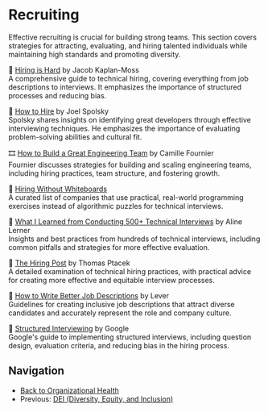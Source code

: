 # Recruiting

Effective recruiting is crucial for building strong teams. This section covers strategies for attracting, evaluating, and hiring talented individuals while maintaining high standards and promoting diversity.

🔗 [Hiring is Hard](https://jacobian.org/2021/mar/8/hiring-is-hard/) by Jacob Kaplan-Moss  
A comprehensive guide to technical hiring, covering everything from job descriptions to interviews. It emphasizes the importance of structured processes and reducing bias.

🔗 [How to Hire](https://www.joelonsoftware.com/2006/10/25/the-guerrilla-guide-to-interviewing-version-30/) by Joel Spolsky  
Spolsky shares insights on identifying great developers through effective interviewing techniques. He emphasizes the importance of evaluating problem-solving abilities and cultural fit.

🎞 [How to Build a Great Engineering Team](https://www.youtube.com/watch?v=7yqExZqGOZ4) by Camille Fournier  
Fournier discusses strategies for building and scaling engineering teams, including hiring practices, team structure, and fostering growth.

🔗 [Hiring Without Whiteboards](https://github.com/poteto/hiring-without-whiteboards)  
A curated list of companies that use practical, real-world programming exercises instead of algorithmic puzzles for technical interviews.

📄 [What I Learned from Conducting 500+ Technical Interviews](https://blog.interviewing.io/what-i-learned-from-conducting-500-technical-interviews/) by Aline Lerner  
Insights and best practices from hundreds of technical interviews, including common pitfalls and strategies for more effective evaluation.

🔗 [The Hiring Post](https://sockpuppet.org/blog/2015/03/06/the-hiring-post/) by Thomas Ptacek  
A detailed examination of technical hiring practices, with practical advice for creating more effective and equitable interview processes.

📄 [How to Write Better Job Descriptions](https://www.lever.co/blog/how-to-write-better-job-descriptions/) by Lever  
Guidelines for creating inclusive job descriptions that attract diverse candidates and accurately represent the role and company culture.

🔗 [Structured Interviewing](https://rework.withgoogle.com/guides/hiring-use-structured-interviewing/steps/introduction/) by Google  
Google's guide to implementing structured interviews, including question design, evaluation criteria, and reducing bias in the hiring process.

## Navigation

- [Back to Organizational Health](README.md)
- Previous: [DEI (Diversity, Equity, and Inclusion)](dei.md)
